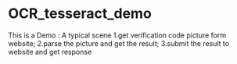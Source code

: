 # OCR_tesseract_demo
This is a Demo :
A typical scene
1.get verification code picture form website;
2.parse the picture and get the result;
3.submit the result to website and get response
